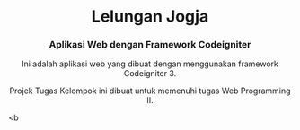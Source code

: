 <h1 align="center">Lelungan Jogja</h1>
<h3 align="center">Aplikasi Web dengan Framework Codeigniter</h3>


<p align='center'>Ini adalah aplikasi web yang dibuat dengan menggunakan framework Codeigniter 3.</p>

<p align='center'>Projek Tugas Kelompok ini dibuat untuk memenuhi tugas Web Programming II.</p>

<b
